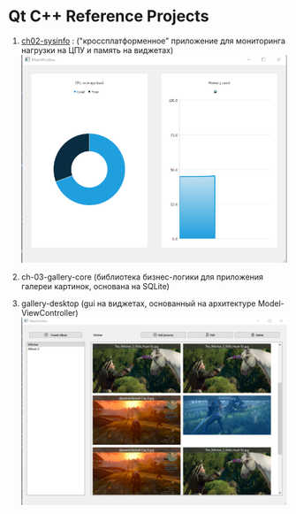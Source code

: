 # Qt C++ Reference Projects

1. [ch02-sysinfo](/projects/ch02-sysinfo) : ("кроссплатформенное" приложение для мониторинга нагрузки на ЦПУ и память на виджетах)
   ![ch02-sysinfo img](/images/ch02-sysinfo.png)

2. ch-03-gallery-core (библиотека бизнес-логики для приложения галереи картинок, основана на SQLite)
3. gallery-desktop (gui на виджетах, основанный на архитектуре Model-ViewController)
   ![ch02-sysinfo img](/images/gallery-desktop.png)
